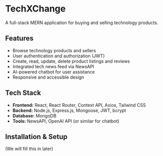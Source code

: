 # TechXChange

A full-stack MERN application for buying and selling technology products.

## Features
*   Browse technology products and sellers
*   User authentication and authorization (JWT)
*   Create, read, update, delete product listings and reviews
*   Integrated tech news feed via NewsAPI
*   AI-powered chatbot for user assistance
*   Responsive and accessible design

## Tech Stack
*   **Frontend:** React, React Router, Context API, Axios, Tailwind CSS
*   **Backend:** Node.js, Express.js, Mongoose, JWT, bcrypt
*   **Database:** MongoDB
*   **Tools:** NewsAPI, OpenAI API (or similar for chatbot)

## Installation & Setup
(We will fill this in later)